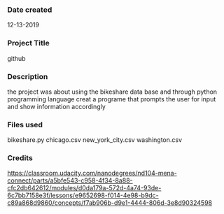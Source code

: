 ### Date created
12-13-2019

### Project Title
github  

### Description
the project was about using the bikeshare data base and through python programming language creat a programe that prompts the user for input and show information accordingly 

### Files used
bikeshare.py
chicago.csv
new_york_city.csv
washington.csv

### Credits
https://classroom.udacity.com/nanodegrees/nd104-mena-connect/parts/a5bfe543-c958-4f34-8a88-cfc2db642612/modules/d0da179a-572d-4a74-93de-6c7bb7158e3f/lessons/e9652698-f014-4e98-b9dc-c89a868d9860/concepts/f7ab906b-d9e1-4444-806d-3e8d90324598

